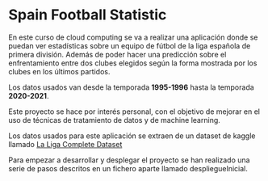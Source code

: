 # Spain Football Statistic
En este curso de cloud computing se va a realizar una aplicación donde se puedan ver estadísticas sobre un equipo de fútbol de la liga española de primera división. Además de poder hacer una predicción sobre el enfrentamiento entre dos clubes elegidos según la forma mostrada por los clubes en los últimos partidos.

Los datos usados van desde la temporada **1995-1996** hasta la temporada **2020-2021**.

Este proyecto se hace por interés personal, con el objetivo de mejorar en el uso de técnicas de tratamiento de datos y de machine learning.

Los datos usados para este aplicación se extraen de un dataset de kaggle llamado [La Liga Complete Dataset](https://www.kaggle.com/kishan305/la-liga-results-19952020)

Para empezar a desarrollar y desplegar el proyecto se han realizado una serie de pasos descritos en un fichero aparte llamado despliegueInicial.
